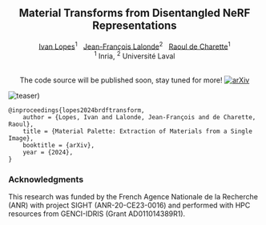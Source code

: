 <div align='center'>

## Material Transforms from Disentangled NeRF Representations
  
<div>
  <a href="https://wonjunior.github.io/">Ivan Lopes</a><sup>1</sup>&nbsp;&nbsp;
  <a href="https://vision.gel.ulaval.ca/~jflalonde/">Jean-François Lalonde</a><sup>2</sup>&nbsp;&nbsp;
  <a href="https://team.inria.fr/rits/membres/raoul-de-charette/">Raoul de Charette</a><sup>1</sup>
  <br>
  <sup>1</sup> Inria,
  <sup>2</sup> Université Laval
</div>
<br>

The code source will be published soon, stay tuned for more! [![arXiv](https://img.shields.io/badge/-⭐-black?style=flat-square)](https://github.com/astra-vision/BRDFTransform/stargazers)
</div>

![teaser)](https://github.com/user-attachments/assets/4a5c99b6-eaf9-436f-bcbc-ba1dd450f48a)

```
@inproceedings{lopes2024brdftransform,
    author = {Lopes, Ivan and Lalonde, Jean-François and de Charette, Raoul},
    title = {Material Palette: Extraction of Materials from a Single Image},
    booktitle = {arXiv},
    year = {2024},
}
```

### Acknowledgments
This research was funded by the French Agence Nationale de la Recherche (ANR) with project SIGHT (ANR-20-CE23-0016) and performed with HPC resources from GENCI-IDRIS (Grant  AD011014389R1).
